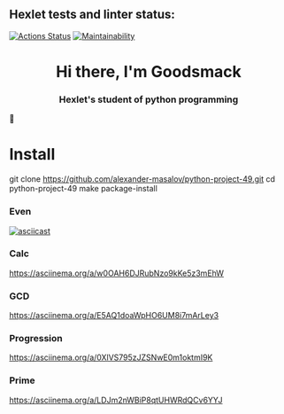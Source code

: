 ## Hexlet tests and linter status:
[![Actions Status](https://github.com/alexander-masalov/python-project-49/workflows/hexlet-check/badge.svg)](https://github.com/alexander-masalov/python-project-49/actions)
[![Maintainability](https://api.codeclimate.com/v1/badges/bcf3a860a72da6d8a2b3/maintainability)](https://codeclimate.com/github/alexander-masalov/python-project-49/maintainability)

<h1 align="center">Hi there, I'm Goodsmack</h1>
<h3 align="center">Hexlet's student of python programming</h3>🐍


# Install
git clone https://github.com/alexander-masalov/python-project-49.git
cd python-project-49
make package-install


### Even
[![asciicast](https://asciinema.org/a/koDUVVbyyeCQ28zAe8OmRMmEW.svg)](https://asciinema.org/a/koDUVVbyyeCQ28zAe8OmRMmEW)
### Calc
https://asciinema.org/a/w0OAH6DJRubNzo9kKe5z3mEhW
### GCD
https://asciinema.org/a/E5AQ1doaWpHO6UM8i7mArLey3
### Progression
https://asciinema.org/a/0XlVS795zJZSNwE0m1oktmI9K
### Prime
https://asciinema.org/a/LDJm2nWBiP8qtUHWRdQCv6YYJ
